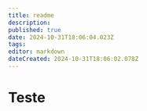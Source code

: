 ```yaml
---
title: readme
description: 
published: true
date: 2024-10-31T18:06:04.023Z
tags: 
editor: markdown
dateCreated: 2024-10-31T18:06:02.078Z
---
```


# Teste